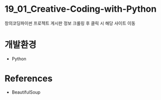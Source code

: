# 19_01_Creative-Coding-with-Python
창의코딩파이썬 프로젝트 게시판 정보 크롤링 후 클릭 시 해당 사이트 이동
# 개발환경
- Python
# References
- BeautifulSoup
